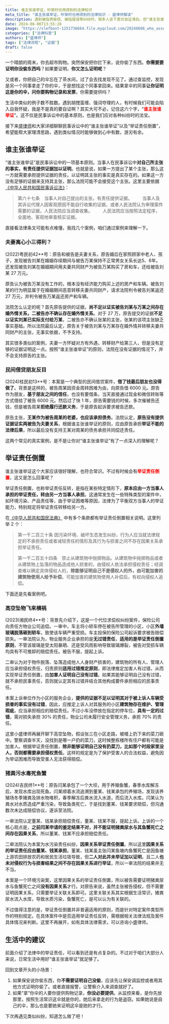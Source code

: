 ```yaml
---
title: 谁主张谁举证，吵架时也用得到的法律知识
meta_title: "谁主张谁举证，吵架时也用得到的法律知识 - 盛律师解读"
description: 遇到被指责偷窃、被指错误等纠纷时，很多人会下意识自证清白。但"谁主张谁举证"是民事诉讼的基本原则，即提出指控的一方应提供证据证实，而非被指控方需自证清白。本文通过多个生动案例，阐释了谁主张谁举证原则及例外情况下的举证责任倒置规则，帮助读者理清思路，在生活中遇到纠纷时能正确认识举证责任，避免自证的错误做法，维护自身合法权益。
date: 2024-06-06T13:55:28
image: "https://slefboot-1251736664.file.myqcloud.com/20240606_who_asserts_must_prove_cover_new.png/webp"
categories: ["法律科普"]
authors: ["盛律师"]
tags: ["法律流程", "证据"]
draft: false
---
```


一个晴朗的周末，你去超市购物。突然保安把你拦下来，说你偷了东西。**你需要要证明你没偷东西吗**？如果要证明，**你又怎么证明呢**？

又或者，你把自己的伞忘在了茶水间，过了会去找发现不见了。通过查监控，发现是另一个同事拿走了你的伞，于是想找这个同事拿回来。结果拿伞的同事**让你证明这是你的伞，问你要购物记录和发票**，你需要提供吗？

生活中类似的例子数不胜数。遇到胡搅蛮缠、强词夺理的人，有时候我们可能会陷入自我怀疑，我是不是真的要自证啊？其实大可不必，记住这六个字，“<span style='color: red'>**谁主张谁举证**</span>”。这不仅是民事诉讼中的基本原则，也是我们应对各种纠纷时的法宝。

接下来[盛律师](https://shenglvshi.cn/)和大家详细聊聊民事诉讼中的“谁主张谁举证”以及“举证责任倒置”，希望能帮大家理清思路，遇到类似情况时能够做到心中有数，游刃有余。

## 谁主张谁举证

“谁主张谁举证”是民事诉讼中的一项基本原则。当事人在民事诉讼中**对自己所主张的事实，有责任提供证据加以证明**。也就是说，如果一方提出了某个主张，那么这一方就需要承担提供证据的责任，以证明其主张的事实是真实存在的。如果这一方没有足够的证据来支持其主张，那么法院可能不会接受这个主张。这里主要依据[《中华人民共和国民事诉讼法》](https://www.faxin.cn/lib/zyfl/zyflcontent.aspx?gid=A310972&nid=45205)：

> 第六十七条　当事人对自己提出的主张，有责任提供证据。
>　　当事人及其诉讼代理人因客观原因不能自行收集的证据，或者人民法院认为审理案件需要的证据，人民法院应当调查收集。
>　　人民法院应当按照法定程序，全面地、客观地审查核实证据。

直接看法律条文可能有点难懂，我找几个案例，咱们通过案例来理解一下。

### 夫妻离心小三得利？

(2022)粤民初42**号：原告和被告是夫妻关系，原告婚后在家照顾家中老人、孩子，发现被告刘某在婚姻存续期间与被告万某保持不正常男女关系长达5、6年。还发现被告刘某在婚姻期间用夫妻共同财产为被告万某购买了房和车，还给被告刘某 27 万元。

原告认为被告万某没有工作的，根本没有经济能力购买上述的房产和车辆。被告刘某的行为明显属于在婚姻期间恶意转移夫妻共同财产，请求法院判令被告刘某返还 27 万元，并判令被告万某返还房产和车辆。

法院怎么认定的呢？首先原告提供的证据，**尚不足以证实被告刘某与万某之间存在婚外情关系，二被告亦不确认存在婚外情关系**。对于 27 万，原告提交的证据**不足以证实刘某已实际支付给万某**，二被告亦不确认张某的主张，张某的该项主张缺乏事实基础。所以法院最后认定，原告关于被告刘某与万某存在婚外情并转移夫妻共同财产的主张，无事实依据，不予支持。

其实很多类似的案例，夫妻一方怀疑对方有外遇，转移财产给第三人，但是没有足够的证据证明这一点。按照“谁主张谁举证”的原则，法院在没有证据的情况下，并不会支持原告的主张。

### 民间借贷朋友反目

(2024)桂民初13\*\*号：本案是一个典型的民间借贷案件，**借了钱最后朋友也没得做了**。背景是这样的，被告周某因资金周转困难为由，向原告借 6000 元。原告作为朋友，**基于朋友之间的信任**，也没有要借条，当天直接通过现金和微信转账等方式借给了被告 6000 元。然后过了快 1 年，原告需要钱的时候，多次催被告还钱，但是被告周某**拒绝履行还款义务**，于是原告起诉要求被告还款。

原告主张，**王某作为被告周某的老婆，也应该承担债务**。法院认定，**原告没有提供证据证实两被告为夫妻关系**，根据谁主张谁举证的原则，应由原告承担**举证不能的法律后果**，所以最后没有支持王某对周某的债务承担共同偿还责任。

这两个常见的真实案例，是不是让你对“谁主张谁举证”有了一点深入的理解呢？

## 举证责任倒置

谁主张谁举证这个大家应该很好理解，也符合常识。不过有时候会有<span style='color: red'>**举证责任倒置**</span>，这又是怎么回事呢？

举证责任倒置，也称举证责任反转，是指在某些特定情形下，**原本应由一方当事人承担的举证责任，转由另一方当事人承担**。这通常发生在一些特殊类型的案件中，如环境污染、产品责任等，由于举证困难等原因，法律为了平衡双方当事人的举证能力，特别规定将举证责任转移给另一方。

在[《中华人民共和国民法典》](https://www.gov.cn/xinwen/2020-06/01/content_5516649.htm) 中有多个条款都有举证责任倒置相关说明。这里列举 2 个：

> 第一千二百三十条 因污染环境、破坏生态发生纠纷，行为人应当就法律规定的不承担责任或者减轻责任的情形及其行为与损害之间不存在因果关系承担举证责任。
> 
> 第一千二百五十四条　禁止从建筑物中抛掷物品。从建筑物中抛掷物品或者从建筑物上坠落的物品造成他人损害的，由侵权人依法承担侵权责任；经调查难以确定具体侵权人的，**除能够证明自己不是侵权人的外，由可能加害的建筑物使用人给予补偿**。可能加害的建筑物使用人补偿后，有权向侵权人追偿。

下面还是先看案例吧。

### 高空坠物飞来横祸

(2023)湘民终4\*\*号：背景先介绍下，这是一个代位求偿权纠纷案件，保险公司向责任方物业公司追偿。一审中，车主将小轿车停在被告所管理的小区，小区**外墙玻璃脱落砸到轿车**，致使该车辆严重受损。车主投保的保险公司起诉要求被告赔偿损失。一审法院认为，物业服务企业承担的是**无过错责任**，**适用的是举证责任倒置原则**，不管该玻璃是受太阳暴晒、还是受风雨影响导致玻璃爆裂，被告对受损车辆均具有不可推卸的赔偿责任。被告不服，提起上诉。

二审认为对于物件脱落、坠落造成他人人身财产损害的，建筑物的所有人、管理人应当承担侵权责任，归责原则**适用过错推定原则**，即法律推定加害人有过错，从而实现举证责任倒置，由**加害人证明自己没有过错**。如果其能够证明自己没有过错，就不承担民事责任，否则就认定其有过错并结合其他构成要件承担相应的民事责任。

本案上诉单位作为小区的服务企业，**提供的证据不足以证明其对于被上诉人车辆受损害的事实没有过错**，因此，应推定上诉人对其服务的小区**建筑物存在维护、管理瑕疵**，应当承担相应的赔偿责任。不过小车没停放在指定的停车位，**具有一定的过错**，需对损失承担 30% 的责任，物业公司未履行安全管理义务，承担 70% 的责任。

这里小盛律师再展开聊下高空坠物，假设张三在小区走路，被楼上扔下来的菜刀砸中。警察调查半天，没找到是哪一户扔的菜刀，这时候整栋楼所有住户都有可能是加害人。根据举证责任倒置，**除非能够证明自己没有扔菜刀，比如那个时段家里没人，否则都需要承担侵权责任**。这样的规定是为了保护受害人的合法权益，避免因为举证困难而导致受害人无法获得赔偿。

### 猪粪污水毒死鱼蟹

(2024)吉民终1**号：原告闫某承包了一个大坝，用于养殖鱼蟹，春季水库解冻后，发现水库出现死鱼。闫某顺着水流追溯到董某、钱某承包的养殖场，发现该养殖场冬季猪粪及排水物堆积，春季解冻后粪水流入水道，而后流入水库。闫某认为粪水对水质造成严重污染，导致鱼类死亡，于是找到董某、钱某要求赔偿，但沟通数次未达成赔偿协议，遂诉至法院。

一审法院认定董某、钱某承担赔偿责任，董某、钱某不服，提起上诉。上诉的一个核心观点是，**之前闫某申请的鉴定结果不对，并不能证明猪粪尿水与其鱼蟹死亡之间存在因果关系**，所以董某、钱某不应承担赔偿责任。

二审法院认为本案为水污染责任纠纷，**因果关系举证责任倒置**。所以这里**因果关系的举证责任应由董某、钱某承担**。董某、钱某虽主张闫某鱼塘内鱼蟹死亡是因鱼塘上游农田排放农药和居民生活垃圾导致，但**二人对此并未举证加以证明**，且二人**也未对侵权行为与损害结果之间不存在因果关系进行举证**，所以一审法院的结果并无不当。

本案是一个环境污染案，这里因果关系的举证责任倒置，所以被告需要证明猪粪尿水与鱼蟹死亡之间**没有因果关系**才行。对原告来说，虽然主张被告侵权，但不需要证明因果关系，只需要举证关联关系即可。这里关联关系其实根据生活常识，猪粪尿水流入水库，导致水质污染，鱼蟹死亡，是可以认为有关联的。 

不过值得注意的是，举证责任倒置并非普遍适用的原则，而是针对特定案件类型所作的特别规定。在具体案件中是否适用举证责任反转，需根据相关法律法规及案件具体情况来判断。这里不再展开，如有具体法律需求，可以咨询小盛律师。

## 生活中的建议

前面介绍了法律中的举证责任，可以看到还是有点复杂的。不过对于咱们大部分人来说，日常生活中用好“谁主张谁举证”就足够了。

回到文章开头的小场景：

1. 如果保安说你偷东西，你**不需要证明自己没偷**，应该先让保安调监控或者用其他方式证明你偷了。或者直接报警，让警察介入来调查就好了。
2. 如果“拿”你伞的人要你提供购物记录，**你没必要提供**。从监控来看，是你先放那里，按照生活常识这伞就是你的，她后来拿走的行为是盗窃。如果她说是自己的伞，那么也是要她来证明这伞是她的才行。

下次再遇见类似纠纷，知道怎么做了吧！
